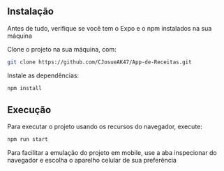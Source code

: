 ## Instalação

Antes de tudo, verifique se você tem o Expo e o npm instalados na sua máquina

Clone o projeto na sua máquina, com:
```bash
git clone https://github.com/CJosueAK47/App-de-Receitas.git
```


Instale as dependências:

```bash
npm install
```

## Execução

Para executar o projeto usando os recursos do navegador, execute:

```bash
npm run start
```

Para facilitar a emulação do projeto em mobile, use a aba inspecionar do navegador e escolha o aparelho celular de sua preferência